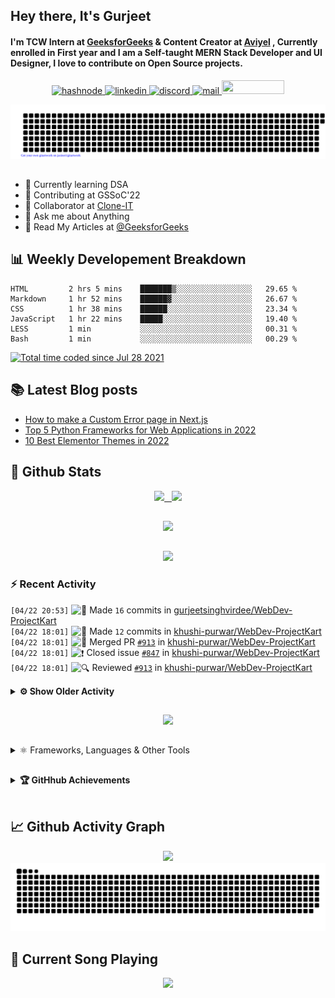 ## Hey there, It's Gurjeet
#### I'm TCW Intern at [GeeksforGeeks](https://www.geeksforgeeks.org/) & Content Creator at [Aviyel](https://aviyel.com/discussions) , Currently enrolled in First year and I am a Self-taught MERN Stack Developer and UI Designer, I love to contribute on Open Source projects. 

<p align="center">
    <a href="https://gurjeet.hashnode.dev/" target="_blank">
    <img src="https://img.shields.io/badge/@gurjeetsingh-5C87FE?style=for-the-badge&logo=hashnode&logoColor=white" width="130" height="22" alt="hashnode">
    <a href="https://www.linkedin.com/in/gurjeet-singh-virdee-25a476199/" target="_blank">
    <img src="https://img.shields.io/badge/Gurjeet%20Singh%20Virdee-1976D2?style=for-the-badge&logo=linkedin&logoColor=white" width="150" height="22" alt="linkedin">
    <a href="https://discordapp.com/users/916597112882495510" target="_blank">
    <img src="https://img.shields.io/badge/@Guri-5865F2?style=for-the-badge&logo=discord&logoColor=white" width="80" height="22" alt="discord">
    <a href="https://leetcode.com/gurjeetsinghvirdee/" target="_blank">
    <img src="https://img.shields.io/badge/@gurjeetsinghvirdee-FFA116?style=for-the-badge&logo=leetcode&logoColor=white" width="150" height="22" alt="mail">
    <a href = "mailto: gurjeetsinghvirdee@gmail.com" target="_blank"><img src="https://img.shields.io/badge/Say, Hello-D74E43?style=for-the-badge&logo=gmail&logoColor=white" width="100" height="22"></a>
 </p>
 
<p align="center">
    <img src="https://github.com/gurjeetsinghvirdee/gurjeetsinghvirdee/blob/main/gitartwork.svg" />
</p>    
   
 
##         
        
<ul align="left">
  <li> 🏫 Currently learning DSA </li>
  <li> 💜 Contributing at GSSoC'22 </li>
  <li> 🤝 Collaborator at <a href="https://github.com/Rayman-Sodhi/Clone-IT"> Clone-IT </a></li>
  <li> 💬 Ask me about Anything </li>
  <li> 📕 Read My Articles at 
   <a href="https://auth.geeksforgeeks.org/user/gurjeetsinghvirdee/articles" target="_blank">@GeeksforGeeks</a>
 </li>
</ul>  
        
##        
  
## 📊 Weekly Developement Breakdown
  
<!--START_SECTION:waka-->

```text
HTML         2 hrs 5 mins    ███████▒░░░░░░░░░░░░░░░░░   29.65 %
Markdown     1 hr 52 mins    ██████▓░░░░░░░░░░░░░░░░░░   26.67 %
CSS          1 hr 38 mins    ██████░░░░░░░░░░░░░░░░░░░   23.34 %
JavaScript   1 hr 22 mins    █████░░░░░░░░░░░░░░░░░░░░   19.40 %
LESS         1 min           ░░░░░░░░░░░░░░░░░░░░░░░░░   00.31 %
Bash         1 min           ░░░░░░░░░░░░░░░░░░░░░░░░░   00.29 %
```

<!--END_SECTION:waka--> 

<a href="https://wakatime.com/@ff7098eb-56b3-4619-bbbb-86aad0fce365"><img src="https://wakatime.com/badge/user/ff7098eb-56b3-4619-bbbb-86aad0fce365.svg?style=for-the-badge" alt="Total time coded since Jul 28 2021" /></a>
  
    
## 📚 Latest Blog posts
<!-- BLOG-POST-LIST:START -->
- [How to make a Custom Error page in Next.js](https://gurjeet.hashnode.dev/how-to-make-a-custom-error-page-in-nextjs)
- [Top 5 Python Frameworks for Web Applications in 2022](https://gurjeet.hashnode.dev/top-5-python-frameworks-for-web-applications-in-2022)
- [10 Best Elementor Themes in 2022](https://gurjeet.hashnode.dev/10-best-elementor-themes-in-2022)
<!-- BLOG-POST-LIST:END -->  
  
##
        
## 💫 Github Stats
        
<div align="center">
 <a href="https://github-readme-streak-stats.herokuapp.com/?user=gurjeetsinghvirdee&theme=synthwave" target="_blank">
   <img width="45%" src="https://github-readme-streak-stats.herokuapp.com/?user=gurjeetsinghvirdee&theme=synthwave" /> &nbsp;
 </a>
    
 <a href="https://github-readme-stats.vercel.app/api?username=gurjeetsinghvirdee&show_icons=true&theme=synthwave&include_all_commits=true" target="_blank">
  <img width="45%" src="https://github-readme-stats.vercel.app/api?username=gurjeetsinghvirdee&show_icons=true&theme=synthwave&include_all_commits=true" />
 </a>
</div>      
  
##
        
<div align="center">
   <a href="https://github-readme-stats.vercel.app/api/top-langs/?username=gurjeetsinghvirdee&layout=compact&hide=html&theme=synthwave" target="_blank">
       <img width="43%" src="https://github-readme-stats.vercel.app/api/top-langs/?username=gurjeetsinghvirdee&layout=compact&&theme=synthwave" />  
   </a> 
</div>   

##        
  
<p align="center">
  <img src="https://github-profile-summary-cards.vercel.app/api/cards/profile-details?username=gurjeetsinghvirdee&theme=dracula&hide_border=true" />
</p>
        
### ⚡ Recent Activity     
        
<!--START_SECTION:activity-->  
`[04/22 20:53]` <img alt="📝" src="https://github.com/cheesits456/github-activity-readme/raw/master/icons/commit.png" align="top" height="18"> Made `16` commits in [gurjeetsinghvirdee/WebDev-ProjectKart](https://github.com/gurjeetsinghvirdee/WebDev-ProjectKart)  
`[04/22 18:01]` <img alt="📝" src="https://github.com/cheesits456/github-activity-readme/raw/master/icons/commit.png" align="top" height="18"> Made `12` commits in [khushi-purwar/WebDev-ProjectKart](https://github.com/khushi-purwar/WebDev-ProjectKart)  
`[04/22 18:01]` <img alt="🎉" src="https://github.com/cheesits456/github-activity-readme/raw/master/icons/merge.png" align="top" height="18"> Merged PR [`#913`](https://github.com//khushi-purwar/WebDev-ProjectKart/pull/913 'Scratch Card Application🧩') in [khushi-purwar/WebDev-ProjectKart](https://github.com/khushi-purwar/WebDev-ProjectKart)  
`[04/22 18:01]` <img alt="❗️" src="https://github.com/cheesits456/github-activity-readme/raw/master/icons/issue.png" align="top" height="18"> Closed issue [`#847`](https://github.com//khushi-purwar/WebDev-ProjectKart/issues/847 'Scratch Card Application🧩') in [khushi-purwar/WebDev-ProjectKart](https://github.com/khushi-purwar/WebDev-ProjectKart)  
`[04/22 18:01]` <img alt="🔍" src="https://github.com/cheesits456/github-activity-readme/raw/master/icons/review.png" align="top" height="18"> Reviewed [`#913`](https://github.com//khushi-purwar/WebDev-ProjectKart/pull/913 'Scratch Card Application🧩') in [khushi-purwar/WebDev-ProjectKart](https://github.com/khushi-purwar/WebDev-ProjectKart)  

<details><summary><b> ⚙️ Show Older Activity</b></summary>

`[04/22 18:00]` <img alt="🗣" src="https://github.com/cheesits456/github-activity-readme/raw/master/icons/comment.png" align="top" height="18"> Commented on [`#905`](https://github.com//khushi-purwar/WebDev-ProjectKart/issues/905 'adding hotel booking app') in [khushi-purwar/WebDev-ProjectKart](https://github.com/khushi-purwar/WebDev-ProjectKart)  
`[04/22 17:20]` <img alt="🗣" src="https://github.com/cheesits456/github-activity-readme/raw/master/icons/comment.png" align="top" height="18"> Commented on [`#913`](https://github.com//khushi-purwar/WebDev-ProjectKart/issues/913 'Scratch Card Application🧩') in [khushi-purwar/WebDev-ProjectKart](https://github.com/khushi-purwar/WebDev-ProjectKart)  
`[04/22 17:19]` <img alt="📝" src="https://github.com/cheesits456/github-activity-readme/raw/master/icons/commit.png" align="top" height="18"> Made `25` commits in [gurjeetsinghvirdee/WebDev-ProjectKart](https://github.com/gurjeetsinghvirdee/WebDev-ProjectKart)  
`[04/22 17:17]` <img alt="📝" src="https://github.com/cheesits456/github-activity-readme/raw/master/icons/commit.png" align="top" height="18"> Made `4` commits in [khushi-purwar/WebDev-ProjectKart](https://github.com/khushi-purwar/WebDev-ProjectKart)  
`[04/22 17:17]` <img alt="❗️" src="https://github.com/cheesits456/github-activity-readme/raw/master/icons/issue.png" align="top" height="18"> Closed issue [`#672`](https://github.com//khushi-purwar/WebDev-ProjectKart/issues/672 'Temperature Converter Website ') in [khushi-purwar/WebDev-ProjectKart](https://github.com/khushi-purwar/WebDev-ProjectKart)  
`[04/22 17:17]` <img alt="🎉" src="https://github.com/cheesits456/github-activity-readme/raw/master/icons/merge.png" align="top" height="18"> Merged PR [`#676`](https://github.com//khushi-purwar/WebDev-ProjectKart/pull/676 'Temperature Convereter Website') in [khushi-purwar/WebDev-ProjectKart](https://github.com/khushi-purwar/WebDev-ProjectKart)  
`[04/22 17:17]` <img alt="🗣" src="https://github.com/cheesits456/github-activity-readme/raw/master/icons/comment.png" align="top" height="18"> Commented on [`#913`](https://github.com//khushi-purwar/WebDev-ProjectKart/issues/913 'Scratch Card Application🧩') in [khushi-purwar/WebDev-ProjectKart](https://github.com/khushi-purwar/WebDev-ProjectKart)  
`[04/22 17:16]` <img alt="🔍" src="https://github.com/cheesits456/github-activity-readme/raw/master/icons/review.png" align="top" height="18"> Reviewed [`#913`](https://github.com//khushi-purwar/WebDev-ProjectKart/pull/913 'Scratch Card Application🧩') in [khushi-purwar/WebDev-ProjectKart](https://github.com/khushi-purwar/WebDev-ProjectKart)  
`[04/22 17:16]` <img alt="🗣" src="https://github.com/cheesits456/github-activity-readme/raw/master/icons/comment.png" align="top" height="18"> Commented on [`#913`](https://github.com//khushi-purwar/WebDev-ProjectKart/issues/913 'Scratch Card Application🧩') in [khushi-purwar/WebDev-ProjectKart](https://github.com/khushi-purwar/WebDev-ProjectKart)  
`[04/22 17:14]` <img alt="❗️" src="https://github.com/cheesits456/github-activity-readme/raw/master/icons/issue.png" align="top" height="18"> Closed issue [`#526`](https://github.com//khushi-purwar/WebDev-ProjectKart/issues/526 'Adding a Tower Stack Game') in [khushi-purwar/WebDev-ProjectKart](https://github.com/khushi-purwar/WebDev-ProjectKart)  
`[04/22 17:14]` <img alt="📝" src="https://github.com/cheesits456/github-activity-readme/raw/master/icons/commit.png" align="top" height="18"> Made `5` commits in [khushi-purwar/WebDev-ProjectKart](https://github.com/khushi-purwar/WebDev-ProjectKart)  
`[04/22 17:14]` <img alt="🎉" src="https://github.com/cheesits456/github-activity-readme/raw/master/icons/merge.png" align="top" height="18"> Merged PR [`#914`](https://github.com//khushi-purwar/WebDev-ProjectKart/pull/914 'Added Tower Stack Game') in [khushi-purwar/WebDev-ProjectKart](https://github.com/khushi-purwar/WebDev-ProjectKart)  
`[04/22 17:14]` <img alt="🔍" src="https://github.com/cheesits456/github-activity-readme/raw/master/icons/review.png" align="top" height="18"> Reviewed [`#914`](https://github.com//khushi-purwar/WebDev-ProjectKart/pull/914 'Added Tower Stack Game') in [khushi-purwar/WebDev-ProjectKart](https://github.com/khushi-purwar/WebDev-ProjectKart)  
`[04/22 17:14]` <img alt="📝" src="https://github.com/cheesits456/github-activity-readme/raw/master/icons/commit.png" align="top" height="18"> Made `2` commits in [khushi-purwar/WebDev-ProjectKart](https://github.com/khushi-purwar/WebDev-ProjectKart)  
`[04/22 17:14]` <img alt="❗️" src="https://github.com/cheesits456/github-activity-readme/raw/master/icons/issue.png" align="top" height="18"> Closed issue [`#695`](https://github.com//khushi-purwar/WebDev-ProjectKart/issues/695 'Adobe Website Clone') in [khushi-purwar/WebDev-ProjectKart](https://github.com/khushi-purwar/WebDev-ProjectKart)  
`[04/22 17:14]` <img alt="🎉" src="https://github.com/cheesits456/github-activity-readme/raw/master/icons/merge.png" align="top" height="18"> Merged PR [`#921`](https://github.com//khushi-purwar/WebDev-ProjectKart/pull/921 'Added Adobe_Website_Clone files') in [khushi-purwar/WebDev-ProjectKart](https://github.com/khushi-purwar/WebDev-ProjectKart)  
`[04/22 17:13]` <img alt="🔍" src="https://github.com/cheesits456/github-activity-readme/raw/master/icons/review.png" align="top" height="18"> Reviewed [`#921`](https://github.com//khushi-purwar/WebDev-ProjectKart/pull/921 'Added Adobe_Website_Clone files') in [khushi-purwar/WebDev-ProjectKart](https://github.com/khushi-purwar/WebDev-ProjectKart)  
`[04/22 17:13]` <img alt="📝" src="https://github.com/cheesits456/github-activity-readme/raw/master/icons/commit.png" align="top" height="18"> Made `2` commits in [khushi-purwar/WebDev-ProjectKart](https://github.com/khushi-purwar/WebDev-ProjectKart)  
`[04/22 17:13]` <img alt="🎉" src="https://github.com/cheesits456/github-activity-readme/raw/master/icons/merge.png" align="top" height="18"> Merged PR [`#920`](https://github.com//khushi-purwar/WebDev-ProjectKart/pull/920 'feat: browser detector added') in [khushi-purwar/WebDev-ProjectKart](https://github.com/khushi-purwar/WebDev-ProjectKart)  
`[04/22 17:13]` <img alt="❗️" src="https://github.com/cheesits456/github-activity-readme/raw/master/icons/issue.png" align="top" height="18"> Closed issue [`#831`](https://github.com//khushi-purwar/WebDev-ProjectKart/issues/831 'Browser Detector') in [khushi-purwar/WebDev-ProjectKart](https://github.com/khushi-purwar/WebDev-ProjectKart)  
`[04/22 17:13]` <img alt="🔍" src="https://github.com/cheesits456/github-activity-readme/raw/master/icons/review.png" align="top" height="18"> Reviewed [`#920`](https://github.com//khushi-purwar/WebDev-ProjectKart/pull/920 'feat: browser detector added') in [khushi-purwar/WebDev-ProjectKart](https://github.com/khushi-purwar/WebDev-ProjectKart)  
`[04/22 17:12]` <img alt="📝" src="https://github.com/cheesits456/github-activity-readme/raw/master/icons/commit.png" align="top" height="18"> Made `4` commits in [khushi-purwar/WebDev-ProjectKart](https://github.com/khushi-purwar/WebDev-ProjectKart)  
`[04/22 17:12]` <img alt="🎉" src="https://github.com/cheesits456/github-activity-readme/raw/master/icons/merge.png" align="top" height="18"> Merged PR [`#911`](https://github.com//khushi-purwar/WebDev-ProjectKart/pull/911 'Long Drive') in [khushi-purwar/WebDev-ProjectKart](https://github.com/khushi-purwar/WebDev-ProjectKart)  
`[04/22 17:12]` <img alt="❗️" src="https://github.com/cheesits456/github-activity-readme/raw/master/icons/issue.png" align="top" height="18"> Closed issue [`#799`](https://github.com//khushi-purwar/WebDev-ProjectKart/issues/799 'Long Drive') in [khushi-purwar/WebDev-ProjectKart](https://github.com/khushi-purwar/WebDev-ProjectKart)  
`[04/22 17:12]` <img alt="🔍" src="https://github.com/cheesits456/github-activity-readme/raw/master/icons/review.png" align="top" height="18"> Reviewed [`#911`](https://github.com//khushi-purwar/WebDev-ProjectKart/pull/911 'Long Drive') in [khushi-purwar/WebDev-ProjectKart](https://github.com/khushi-purwar/WebDev-ProjectKart)  
`[04/22 17:11]` <img alt="📝" src="https://github.com/cheesits456/github-activity-readme/raw/master/icons/commit.png" align="top" height="18"> Made `4` commits in [khushi-purwar/WebDev-ProjectKart](https://github.com/khushi-purwar/WebDev-ProjectKart)  
`[04/22 17:11]` <img alt="🎉" src="https://github.com/cheesits456/github-activity-readme/raw/master/icons/merge.png" align="top" height="18"> Merged PR [`#909`](https://github.com//khushi-purwar/WebDev-ProjectKart/pull/909 'Income Tax Calculator') in [khushi-purwar/WebDev-ProjectKart](https://github.com/khushi-purwar/WebDev-ProjectKart)  
`[04/22 17:11]` <img alt="❗️" src="https://github.com/cheesits456/github-activity-readme/raw/master/icons/issue.png" align="top" height="18"> Closed issue [`#856`](https://github.com//khushi-purwar/WebDev-ProjectKart/issues/856 'Income Tax Calculator') in [khushi-purwar/WebDev-ProjectKart](https://github.com/khushi-purwar/WebDev-ProjectKart)  
`[04/22 17:11]` <img alt="🔍" src="https://github.com/cheesits456/github-activity-readme/raw/master/icons/review.png" align="top" height="18"> Reviewed [`#909`](https://github.com//khushi-purwar/WebDev-ProjectKart/pull/909 'Income Tax Calculator') in [khushi-purwar/WebDev-ProjectKart](https://github.com/khushi-purwar/WebDev-ProjectKart)  
`[04/22 17:11]` <img alt="📝" src="https://github.com/cheesits456/github-activity-readme/raw/master/icons/commit.png" align="top" height="18"> Made `2` commits in [khushi-purwar/WebDev-ProjectKart](https://github.com/khushi-purwar/WebDev-ProjectKart)  
`[04/22 17:11]` <img alt="❗️" src="https://github.com/cheesits456/github-activity-readme/raw/master/icons/issue.png" align="top" height="18"> Closed issue [`#901`](https://github.com//khushi-purwar/WebDev-ProjectKart/issues/901 'Name Plate Generator') in [khushi-purwar/WebDev-ProjectKart](https://github.com/khushi-purwar/WebDev-ProjectKart)  
`[04/22 17:11]` <img alt="🎉" src="https://github.com/cheesits456/github-activity-readme/raw/master/icons/merge.png" align="top" height="18"> Merged PR [`#906`](https://github.com//khushi-purwar/WebDev-ProjectKart/pull/906 'adding name plate generator') in [khushi-purwar/WebDev-ProjectKart](https://github.com/khushi-purwar/WebDev-ProjectKart)  
`[04/22 17:10]` <img alt="🔍" src="https://github.com/cheesits456/github-activity-readme/raw/master/icons/review.png" align="top" height="18"> Reviewed [`#906`](https://github.com//khushi-purwar/WebDev-ProjectKart/pull/906 'adding name plate generator') in [khushi-purwar/WebDev-ProjectKart](https://github.com/khushi-purwar/WebDev-ProjectKart)  
`[04/22 17:10]` <img alt="📝" src="https://github.com/cheesits456/github-activity-readme/raw/master/icons/commit.png" align="top" height="18"> Made `2` commits in [khushi-purwar/WebDev-ProjectKart](https://github.com/khushi-purwar/WebDev-ProjectKart)  
`[04/22 17:10]` <img alt="🎉" src="https://github.com/cheesits456/github-activity-readme/raw/master/icons/merge.png" align="top" height="18"> Merged PR [`#905`](https://github.com//khushi-purwar/WebDev-ProjectKart/pull/905 'adding hotel booking app') in [khushi-purwar/WebDev-ProjectKart](https://github.com/khushi-purwar/WebDev-ProjectKart)  
`[04/22 17:10]` <img alt="❗️" src="https://github.com/cheesits456/github-activity-readme/raw/master/icons/issue.png" align="top" height="18"> Closed issue [`#898`](https://github.com//khushi-purwar/WebDev-ProjectKart/issues/898 'Hotel Booking App') in [khushi-purwar/WebDev-ProjectKart](https://github.com/khushi-purwar/WebDev-ProjectKart)  
`[04/22 17:10]` <img alt="🔍" src="https://github.com/cheesits456/github-activity-readme/raw/master/icons/review.png" align="top" height="18"> Reviewed [`#905`](https://github.com//khushi-purwar/WebDev-ProjectKart/pull/905 'adding hotel booking app') in [khushi-purwar/WebDev-ProjectKart](https://github.com/khushi-purwar/WebDev-ProjectKart)  
`[04/22 15:41]` <img alt="📝" src="https://github.com/cheesits456/github-activity-readme/raw/master/icons/commit.png" align="top" height="18"> Made `3` commits in [Rayman-Sodhi/Clone-IT](https://github.com/Rayman-Sodhi/Clone-IT)  
`[04/22 15:41]` <img alt="🎉" src="https://github.com/cheesits456/github-activity-readme/raw/master/icons/merge.png" align="top" height="18"> Merged PR [`#389`](https://github.com//Rayman-Sodhi/Clone-IT/pull/389 'HP CLONE') in [Rayman-Sodhi/Clone-IT](https://github.com/Rayman-Sodhi/Clone-IT)  
`[04/22 15:40]` <img alt="🔍" src="https://github.com/cheesits456/github-activity-readme/raw/master/icons/review.png" align="top" height="18"> Reviewed [`#389`](https://github.com//Rayman-Sodhi/Clone-IT/pull/389 'HP CLONE') in [Rayman-Sodhi/Clone-IT](https://github.com/Rayman-Sodhi/Clone-IT)  
`[04/22 08:55]` <img alt="📝" src="https://github.com/cheesits456/github-activity-readme/raw/master/icons/commit.png" align="top" height="18"> Made `3` commits in [gurjeetsinghvirdee/gurjeetsinghvirdee](https://github.com/gurjeetsinghvirdee/gurjeetsinghvirdee)  
`[04/22 08:43]` <img alt="🗣" src="https://github.com/cheesits456/github-activity-readme/raw/master/icons/comment.png" align="top" height="18"> Commented on [`#922`](https://github.com//khushi-purwar/WebDev-ProjectKart/issues/922 'Whatsapp Clone Added') in [khushi-purwar/WebDev-ProjectKart](https://github.com/khushi-purwar/WebDev-ProjectKart)  
`[04/22 08:42]` <img alt="📝" src="https://github.com/cheesits456/github-activity-readme/raw/master/icons/commit.png" align="top" height="18"> Made `2` commits in [gurjeetsinghvirdee/WebDev-ProjectKart](https://github.com/gurjeetsinghvirdee/WebDev-ProjectKart)  
`[04/22 08:34]` <img alt="✅" src="https://github.com/cheesits456/github-activity-readme/raw/master/icons/pr-open.png" align="top" height="18"> Opened PR [`#922`](https://github.com//khushi-purwar/WebDev-ProjectKart/pull/922 'Whatsapp Clone Added') in [khushi-purwar/WebDev-ProjectKart](https://github.com/khushi-purwar/WebDev-ProjectKart)  
`[04/22 08:24]` <img alt="📂" src="https://github.com/cheesits456/github-activity-readme/raw/master/icons/create-branch.png" align="top" height="18"> Created branch [`whatsapp`](https://github.com/gurjeetsinghvirdee/WebDev-ProjectKart/tree/whatsapp) in [gurjeetsinghvirdee/WebDev-ProjectKart](https://github.com/gurjeetsinghvirdee/WebDev-ProjectKart)  
`[04/22 08:08]` <img alt="📝" src="https://github.com/cheesits456/github-activity-readme/raw/master/icons/commit.png" align="top" height="18"> Made `4` commits in [gurjeetsinghvirdee/WebDev-ProjectKart](https://github.com/gurjeetsinghvirdee/WebDev-ProjectKart)  
`[04/22 08:04]` <img alt="🗣" src="https://github.com/cheesits456/github-activity-readme/raw/master/icons/comment.png" align="top" height="18"> Commented on [`#388`](https://github.com//Rayman-Sodhi/Clone-IT/issues/388 'Linked Clones') in [Rayman-Sodhi/Clone-IT](https://github.com/Rayman-Sodhi/Clone-IT)  
`[04/22 08:01]` <img alt="📝" src="https://github.com/cheesits456/github-activity-readme/raw/master/icons/commit.png" align="top" height="18"> Made `6` commits in [gurjeetsinghvirdee/Clone-IT](https://github.com/gurjeetsinghvirdee/Clone-IT)  
`[04/22 07:58]` <img alt="📝" src="https://github.com/cheesits456/github-activity-readme/raw/master/icons/commit.png" align="top" height="18"> Made `2` commits in [Rayman-Sodhi/Clone-IT](https://github.com/Rayman-Sodhi/Clone-IT)  
`[04/22 07:58]` <img alt="🎉" src="https://github.com/cheesits456/github-activity-readme/raw/master/icons/merge.png" align="top" height="18"> Merged PR [`#396`](https://github.com//Rayman-Sodhi/Clone-IT/pull/396 'Revert "Added Food Panda Cloned Website"') in [Rayman-Sodhi/Clone-IT](https://github.com/Rayman-Sodhi/Clone-IT)  
`[04/22 07:58]` <img alt="✅" src="https://github.com/cheesits456/github-activity-readme/raw/master/icons/pr-open.png" align="top" height="18"> Opened PR [`#396`](https://github.com//Rayman-Sodhi/Clone-IT/pull/396 'Revert "Added Food Panda Cloned Website"') in [Rayman-Sodhi/Clone-IT](https://github.com/Rayman-Sodhi/Clone-IT)  
`[04/22 07:58]` <img alt="📂" src="https://github.com/cheesits456/github-activity-readme/raw/master/icons/create-branch.png" align="top" height="18"> Created branch [`revert-390-main`](https://github.com/Rayman-Sodhi/Clone-IT/tree/revert-390-main) in [Rayman-Sodhi/Clone-IT](https://github.com/Rayman-Sodhi/Clone-IT)  
`[04/22 07:55]` <img alt="📝" src="https://github.com/cheesits456/github-activity-readme/raw/master/icons/commit.png" align="top" height="18"> Made `3` commits in [gurjeetsinghvirdee/Clone-IT](https://github.com/gurjeetsinghvirdee/Clone-IT)  
`[04/22 07:55]` <img alt="📝" src="https://github.com/cheesits456/github-activity-readme/raw/master/icons/commit.png" align="top" height="18"> Made `2` commits in [Rayman-Sodhi/Clone-IT](https://github.com/Rayman-Sodhi/Clone-IT)  
`[04/22 07:55]` <img alt="🎉" src="https://github.com/cheesits456/github-activity-readme/raw/master/icons/merge.png" align="top" height="18"> Merged PR [`#395`](https://github.com//Rayman-Sodhi/Clone-IT/pull/395 'Revert "Added Amazon Prime Home Page Clone"') in [Rayman-Sodhi/Clone-IT](https://github.com/Rayman-Sodhi/Clone-IT)  
`[04/22 07:54]` <img alt="✅" src="https://github.com/cheesits456/github-activity-readme/raw/master/icons/pr-open.png" align="top" height="18"> Opened PR [`#395`](https://github.com//Rayman-Sodhi/Clone-IT/pull/395 'Revert "Added Amazon Prime Home Page Clone"') in [Rayman-Sodhi/Clone-IT](https://github.com/Rayman-Sodhi/Clone-IT)  
`[04/22 07:54]` <img alt="📂" src="https://github.com/cheesits456/github-activity-readme/raw/master/icons/create-branch.png" align="top" height="18"> Created branch [`revert-383-main`](https://github.com/Rayman-Sodhi/Clone-IT/tree/revert-383-main) in [Rayman-Sodhi/Clone-IT](https://github.com/Rayman-Sodhi/Clone-IT)  
`[04/22 07:41]` <img alt="📝" src="https://github.com/cheesits456/github-activity-readme/raw/master/icons/commit.png" align="top" height="18"> Made `14` commits in [gurjeetsinghvirdee/Clone-IT](https://github.com/gurjeetsinghvirdee/Clone-IT)  
`[04/22 07:25]` <img alt="🗣" src="https://github.com/cheesits456/github-activity-readme/raw/master/icons/comment.png" align="top" height="18"> Commented on [`#388`](https://github.com//Rayman-Sodhi/Clone-IT/issues/388 'Linked Clones') in [Rayman-Sodhi/Clone-IT](https://github.com/Rayman-Sodhi/Clone-IT)  
`[04/21 18:33]` <img alt="📝" src="https://github.com/cheesits456/github-activity-readme/raw/master/icons/commit.png" align="top" height="18"> Made `4` commits in [khushi-purwar/WebDev-ProjectKart](https://github.com/khushi-purwar/WebDev-ProjectKart)  
`[04/21 18:33]` <img alt="🎉" src="https://github.com/cheesits456/github-activity-readme/raw/master/icons/merge.png" align="top" height="18"> Merged PR [`#903`](https://github.com//khushi-purwar/WebDev-ProjectKart/pull/903 'Added Factorial Of Numbers') in [khushi-purwar/WebDev-ProjectKart](https://github.com/khushi-purwar/WebDev-ProjectKart)  
`[04/21 18:33]` <img alt="🔍" src="https://github.com/cheesits456/github-activity-readme/raw/master/icons/review.png" align="top" height="18"> Reviewed [`#903`](https://github.com//khushi-purwar/WebDev-ProjectKart/pull/903 'Added Factorial Of Numbers') in [khushi-purwar/WebDev-ProjectKart](https://github.com/khushi-purwar/WebDev-ProjectKart)  
`[04/21 18:32]` <img alt="🗣" src="https://github.com/cheesits456/github-activity-readme/raw/master/icons/comment.png" align="top" height="18"> Commented on [`#918`](https://github.com//khushi-purwar/WebDev-ProjectKart/issues/918 'Add Zoom Clone') in [khushi-purwar/WebDev-ProjectKart](https://github.com/khushi-purwar/WebDev-ProjectKart)  
`[04/21 18:32]` <img alt="❗️" src="https://github.com/cheesits456/github-activity-readme/raw/master/icons/issue.png" align="top" height="18"> Opened issue [`#918`](https://github.com//khushi-purwar/WebDev-ProjectKart/issues/918 'Add Zoom Clone') in [khushi-purwar/WebDev-ProjectKart](https://github.com/khushi-purwar/WebDev-ProjectKart)  
`[04/21 18:31]` <img alt="🗣" src="https://github.com/cheesits456/github-activity-readme/raw/master/icons/comment.png" align="top" height="18"> Commented on [`#917`](https://github.com//khushi-purwar/WebDev-ProjectKart/issues/917 'Add Whatsapp Clone') in [khushi-purwar/WebDev-ProjectKart](https://github.com/khushi-purwar/WebDev-ProjectKart)  
`[04/21 18:31]` <img alt="❗️" src="https://github.com/cheesits456/github-activity-readme/raw/master/icons/issue.png" align="top" height="18"> Opened issue [`#917`](https://github.com//khushi-purwar/WebDev-ProjectKart/issues/917 'Add Whatsapp Clone') in [khushi-purwar/WebDev-ProjectKart](https://github.com/khushi-purwar/WebDev-ProjectKart)  
`[04/21 18:29]` <img alt="📝" src="https://github.com/cheesits456/github-activity-readme/raw/master/icons/commit.png" align="top" height="18"> Made `16` commits in [gurjeetsinghvirdee/WebDev-ProjectKart](https://github.com/gurjeetsinghvirdee/WebDev-ProjectKart)  
`[04/21 18:27]` <img alt="🗣" src="https://github.com/cheesits456/github-activity-readme/raw/master/icons/comment.png" align="top" height="18"> Commented on [`#387`](https://github.com//Rayman-Sodhi/Clone-IT/issues/387 'Added new images for modals') in [Rayman-Sodhi/Clone-IT](https://github.com/Rayman-Sodhi/Clone-IT)  
`[04/21 18:13]` <img alt="🔍" src="https://github.com/cheesits456/github-activity-readme/raw/master/icons/review.png" align="top" height="18"> Reviewed [`#903`](https://github.com//khushi-purwar/WebDev-ProjectKart/pull/903 'Added Factorial Of Numbers') in [khushi-purwar/WebDev-ProjectKart](https://github.com/khushi-purwar/WebDev-ProjectKart)  
`[04/21 18:12]` <img alt="📝" src="https://github.com/cheesits456/github-activity-readme/raw/master/icons/commit.png" align="top" height="18"> Made `3` commits in [khushi-purwar/WebDev-ProjectKart](https://github.com/khushi-purwar/WebDev-ProjectKart)  
`[04/21 18:12]` <img alt="🎉" src="https://github.com/cheesits456/github-activity-readme/raw/master/icons/merge.png" align="top" height="18"> Merged PR [`#904`](https://github.com//khushi-purwar/WebDev-ProjectKart/pull/904 'Transparent Login page') in [khushi-purwar/WebDev-ProjectKart](https://github.com/khushi-purwar/WebDev-ProjectKart)  
`[04/21 18:12]` <img alt="❗️" src="https://github.com/cheesits456/github-activity-readme/raw/master/icons/issue.png" align="top" height="18"> Closed issue [`#889`](https://github.com//khushi-purwar/WebDev-ProjectKart/issues/889 'Transparent Login page') in [khushi-purwar/WebDev-ProjectKart](https://github.com/khushi-purwar/WebDev-ProjectKart)  
`[04/21 18:12]` <img alt="🔍" src="https://github.com/cheesits456/github-activity-readme/raw/master/icons/review.png" align="top" height="18"> Reviewed [`#904`](https://github.com//khushi-purwar/WebDev-ProjectKart/pull/904 'Transparent Login page') in [khushi-purwar/WebDev-ProjectKart](https://github.com/khushi-purwar/WebDev-ProjectKart)  
`[04/21 18:11]` <img alt="📝" src="https://github.com/cheesits456/github-activity-readme/raw/master/icons/commit.png" align="top" height="18"> Made `2` commits in [khushi-purwar/WebDev-ProjectKart](https://github.com/khushi-purwar/WebDev-ProjectKart)  
`[04/21 18:11]` <img alt="🎉" src="https://github.com/cheesits456/github-activity-readme/raw/master/icons/merge.png" align="top" height="18"> Merged PR [`#899`](https://github.com//khushi-purwar/WebDev-ProjectKart/pull/899 'Added porfolio') in [khushi-purwar/WebDev-ProjectKart](https://github.com/khushi-purwar/WebDev-ProjectKart)  
`[04/21 18:11]` <img alt="❗️" src="https://github.com/cheesits456/github-activity-readme/raw/master/icons/issue.png" align="top" height="18"> Closed issue [`#660`](https://github.com//khushi-purwar/WebDev-ProjectKart/issues/660 'Animation at its best') in [khushi-purwar/WebDev-ProjectKart](https://github.com/khushi-purwar/WebDev-ProjectKart)  
`[04/21 18:11]` <img alt="🔍" src="https://github.com/cheesits456/github-activity-readme/raw/master/icons/review.png" align="top" height="18"> Reviewed [`#899`](https://github.com//khushi-purwar/WebDev-ProjectKart/pull/899 'Added porfolio') in [khushi-purwar/WebDev-ProjectKart](https://github.com/khushi-purwar/WebDev-ProjectKart)  
`[04/21 18:10]` <img alt="📝" src="https://github.com/cheesits456/github-activity-readme/raw/master/icons/commit.png" align="top" height="18"> Made `6` commits in [khushi-purwar/WebDev-ProjectKart](https://github.com/khushi-purwar/WebDev-ProjectKart)  
`[04/21 18:10]` <img alt="🎉" src="https://github.com/cheesits456/github-activity-readme/raw/master/icons/merge.png" align="top" height="18"> Merged PR [`#869`](https://github.com//khushi-purwar/WebDev-ProjectKart/pull/869 'Added GCD Calculator') in [khushi-purwar/WebDev-ProjectKart](https://github.com/khushi-purwar/WebDev-ProjectKart)  
`[04/21 18:10]` <img alt="❗️" src="https://github.com/cheesits456/github-activity-readme/raw/master/icons/issue.png" align="top" height="18"> Closed issue [`#776`](https://github.com//khushi-purwar/WebDev-ProjectKart/issues/776 'Adding a GCD Calculator') in [khushi-purwar/WebDev-ProjectKart](https://github.com/khushi-purwar/WebDev-ProjectKart)  
`[04/21 18:10]` <img alt="📝" src="https://github.com/cheesits456/github-activity-readme/raw/master/icons/commit.png" align="top" height="18"> Made `2` commits in [khushi-purwar/WebDev-ProjectKart](https://github.com/khushi-purwar/WebDev-ProjectKart)  
`[04/21 18:10]` <img alt="🎉" src="https://github.com/cheesits456/github-activity-readme/raw/master/icons/merge.png" align="top" height="18"> Merged PR [`#878`](https://github.com//khushi-purwar/WebDev-ProjectKart/pull/878 'Added ZORO.to Clone files') in [khushi-purwar/WebDev-ProjectKart](https://github.com/khushi-purwar/WebDev-ProjectKart)  
`[04/21 18:10]` <img alt="❗️" src="https://github.com/cheesits456/github-activity-readme/raw/master/icons/issue.png" align="top" height="18"> Closed issue [`#870`](https://github.com//khushi-purwar/WebDev-ProjectKart/issues/870 'ZORO.to clone') in [khushi-purwar/WebDev-ProjectKart](https://github.com/khushi-purwar/WebDev-ProjectKart)  
`[04/21 18:09]` <img alt="📝" src="https://github.com/cheesits456/github-activity-readme/raw/master/icons/commit.png" align="top" height="18"> Made `3` commits in [khushi-purwar/WebDev-ProjectKart](https://github.com/khushi-purwar/WebDev-ProjectKart)  
`[04/21 18:09]` <img alt="🎉" src="https://github.com/cheesits456/github-activity-readme/raw/master/icons/merge.png" align="top" height="18"> Merged PR [`#682`](https://github.com//khushi-purwar/WebDev-ProjectKart/pull/682 'Added Online Education Platform') in [khushi-purwar/WebDev-ProjectKart](https://github.com/khushi-purwar/WebDev-ProjectKart)  
`[04/21 18:09]` <img alt="❗️" src="https://github.com/cheesits456/github-activity-readme/raw/master/icons/issue.png" align="top" height="18"> Closed issue [`#363`](https://github.com//khushi-purwar/WebDev-ProjectKart/issues/363 'Add Online Education Platform') in [khushi-purwar/WebDev-ProjectKart](https://github.com/khushi-purwar/WebDev-ProjectKart)  
`[04/21 18:08]` <img alt="🔍" src="https://github.com/cheesits456/github-activity-readme/raw/master/icons/review.png" align="top" height="18"> Reviewed [`#878`](https://github.com//khushi-purwar/WebDev-ProjectKart/pull/878 'Added ZORO.to Clone files') in [khushi-purwar/WebDev-ProjectKart](https://github.com/khushi-purwar/WebDev-ProjectKart)  
`[04/21 18:07]` <img alt="🔍" src="https://github.com/cheesits456/github-activity-readme/raw/master/icons/review.png" align="top" height="18"> Reviewed [`#387`](https://github.com//Rayman-Sodhi/Clone-IT/pull/387 'Added new images for modals') in [Rayman-Sodhi/Clone-IT](https://github.com/Rayman-Sodhi/Clone-IT)  
`[04/21 18:07]` <img alt="🗣" src="https://github.com/cheesits456/github-activity-readme/raw/master/icons/comment.png" align="top" height="18"> Commented on [`#387`](https://github.com//Rayman-Sodhi/Clone-IT/issues/387 'Added new images for modals') in [Rayman-Sodhi/Clone-IT](https://github.com/Rayman-Sodhi/Clone-IT)  
`[04/21 18:06]` <img alt="📝" src="https://github.com/cheesits456/github-activity-readme/raw/master/icons/commit.png" align="top" height="18"> Made `2` commits in [Rayman-Sodhi/Clone-IT](https://github.com/Rayman-Sodhi/Clone-IT)  
`[04/21 18:06]` <img alt="🎉" src="https://github.com/cheesits456/github-activity-readme/raw/master/icons/merge.png" align="top" height="18"> Merged PR [`#369`](https://github.com//Rayman-Sodhi/Clone-IT/pull/369 'Changes in flipkart clone') in [Rayman-Sodhi/Clone-IT](https://github.com/Rayman-Sodhi/Clone-IT)  
`[04/21 18:06]` <img alt="📝" src="https://github.com/cheesits456/github-activity-readme/raw/master/icons/commit.png" align="top" height="18"> Made `2` commits in [Rayman-Sodhi/Clone-IT](https://github.com/Rayman-Sodhi/Clone-IT)  
`[04/21 18:06]` <img alt="🎉" src="https://github.com/cheesits456/github-activity-readme/raw/master/icons/merge.png" align="top" height="18"> Merged PR [`#354`](https://github.com//Rayman-Sodhi/Clone-IT/pull/354 'Adding swiggy clone') in [Rayman-Sodhi/Clone-IT](https://github.com/Rayman-Sodhi/Clone-IT)  
`[04/21 18:05]` <img alt="🗣" src="https://github.com/cheesits456/github-activity-readme/raw/master/icons/comment.png" align="top" height="18"> Commented on [`#354`](https://github.com//Rayman-Sodhi/Clone-IT/issues/354 'Adding swiggy clone') in [Rayman-Sodhi/Clone-IT](https://github.com/Rayman-Sodhi/Clone-IT)  
`[04/21 18:04]` <img alt="🔍" src="https://github.com/cheesits456/github-activity-readme/raw/master/icons/review.png" align="top" height="18"> Reviewed [`#389`](https://github.com//Rayman-Sodhi/Clone-IT/pull/389 'HP CLONE') in [Rayman-Sodhi/Clone-IT](https://github.com/Rayman-Sodhi/Clone-IT)  
`[04/21 18:03]` <img alt="📝" src="https://github.com/cheesits456/github-activity-readme/raw/master/icons/commit.png" align="top" height="18"> Made `4` commits in [Rayman-Sodhi/Clone-IT](https://github.com/Rayman-Sodhi/Clone-IT)  
`[04/21 18:03]` <img alt="🎉" src="https://github.com/cheesits456/github-activity-readme/raw/master/icons/merge.png" align="top" height="18"> Merged PR [`#390`](https://github.com//Rayman-Sodhi/Clone-IT/pull/390 'Added Food Panda Cloned Website') in [Rayman-Sodhi/Clone-IT](https://github.com/Rayman-Sodhi/Clone-IT)  
`[04/21 18:03]` <img alt="🔍" src="https://github.com/cheesits456/github-activity-readme/raw/master/icons/review.png" align="top" height="18"> Reviewed [`#390`](https://github.com//Rayman-Sodhi/Clone-IT/pull/390 'Added Food Panda Cloned Website') in [Rayman-Sodhi/Clone-IT](https://github.com/Rayman-Sodhi/Clone-IT)  
`[04/21 18:01]` <img alt="🗣" src="https://github.com/cheesits456/github-activity-readme/raw/master/icons/comment.png" align="top" height="18"> Commented on [`#388`](https://github.com//Rayman-Sodhi/Clone-IT/issues/388 'Linked Clones') in [Rayman-Sodhi/Clone-IT](https://github.com/Rayman-Sodhi/Clone-IT)  
`[04/21 17:59]` <img alt="📝" src="https://github.com/cheesits456/github-activity-readme/raw/master/icons/commit.png" align="top" height="18"> Made `1` commit in [gurjeetsinghvirdee/Clone-IT](https://github.com/gurjeetsinghvirdee/Clone-IT)  
`[04/21 14:16]` <img alt="❗️" src="https://github.com/cheesits456/github-activity-readme/raw/master/icons/issue.png" align="top" height="18"> Closed issue [`#382`](https://github.com//Rayman-Sodhi/Clone-IT/issues/382 'Amazon Prime Home Page Clone') in [Rayman-Sodhi/Clone-IT](https://github.com/Rayman-Sodhi/Clone-IT)  
`[04/21 14:16]` <img alt="🎉" src="https://github.com/cheesits456/github-activity-readme/raw/master/icons/merge.png" align="top" height="18"> Merged PR [`#383`](https://github.com//Rayman-Sodhi/Clone-IT/pull/383 'Added Amazon Prime Home Page Clone') in [Rayman-Sodhi/Clone-IT](https://github.com/Rayman-Sodhi/Clone-IT)  
`[04/21 14:16]` <img alt="📝" src="https://github.com/cheesits456/github-activity-readme/raw/master/icons/commit.png" align="top" height="18"> Made `5` commits in [Rayman-Sodhi/Clone-IT](https://github.com/Rayman-Sodhi/Clone-IT)  
`[04/21 14:16]` <img alt="🔍" src="https://github.com/cheesits456/github-activity-readme/raw/master/icons/review.png" align="top" height="18"> Reviewed [`#383`](https://github.com//Rayman-Sodhi/Clone-IT/pull/383 'Added Amazon Prime Home Page Clone') in [Rayman-Sodhi/Clone-IT](https://github.com/Rayman-Sodhi/Clone-IT)  
`[04/21 09:53]` <img alt="🗣" src="https://github.com/cheesits456/github-activity-readme/raw/master/icons/comment.png" align="top" height="18"> Commented on [`#656`](https://github.com//Ayush7614/Bundli-Frontend/issues/656 'Add a Chrome Extension Downloading website') in [Ayush7614/Bundli-Frontend](https://github.com/Ayush7614/Bundli-Frontend)  
`[04/21 09:38]` <img alt="🗣" src="https://github.com/cheesits456/github-activity-readme/raw/master/icons/comment.png" align="top" height="18"> Commented on [`#879`](https://github.com//khushi-purwar/WebDev-ProjectKart/issues/879 'Added TicTacToe') in [khushi-purwar/WebDev-ProjectKart](https://github.com/khushi-purwar/WebDev-ProjectKart)  
`[04/21 06:06]` <img alt="✅" src="https://github.com/cheesits456/github-activity-readme/raw/master/icons/pr-open.png" align="top" height="18"> Opened PR [`#388`](https://github.com//Rayman-Sodhi/Clone-IT/pull/388 'Linked Clones') in [Rayman-Sodhi/Clone-IT](https://github.com/Rayman-Sodhi/Clone-IT)  
`[04/21 06:04]` <img alt="📝" src="https://github.com/cheesits456/github-activity-readme/raw/master/icons/commit.png" align="top" height="18"> Made `1` commit in [gurjeetsinghvirdee/Clone-IT](https://github.com/gurjeetsinghvirdee/Clone-IT)  
`[04/21 04:28]` <img alt="⭐" src="https://github.com/cheesits456/github-activity-readme/raw/master/icons/star.png" align="top" height="18"> Starred [KaizenGirl1111/GSGrihSangini](https://github.com/KaizenGirl1111/GSGrihSangini)  
`[04/21 02:55]` <img alt="📝" src="https://github.com/cheesits456/github-activity-readme/raw/master/icons/commit.png" align="top" height="18"> Made `2` commits in [gurjeetsinghvirdee/Clone-IT](https://github.com/gurjeetsinghvirdee/Clone-IT)  
`[04/21 01:47]` <img alt="🗣" src="https://github.com/cheesits456/github-activity-readme/raw/master/icons/comment.png" align="top" height="18"> Commented on [`#378`](https://github.com//Rayman-Sodhi/Clone-IT/issues/378 'Add all clones alphabetically in readme') in [Rayman-Sodhi/Clone-IT](https://github.com/Rayman-Sodhi/Clone-IT)  
`[04/21 00:40]` <img alt="📝" src="https://github.com/cheesits456/github-activity-readme/raw/master/icons/commit.png" align="top" height="18"> Made `38` commits in [gurjeetsinghvirdee/Clone-IT](https://github.com/gurjeetsinghvirdee/Clone-IT)  
`[04/21 00:35]` <img alt="🔍" src="https://github.com/cheesits456/github-activity-readme/raw/master/icons/review.png" align="top" height="18"> Reviewed [`#383`](https://github.com//Rayman-Sodhi/Clone-IT/pull/383 'Added Amazon Prime Home Page Clone') in [Rayman-Sodhi/Clone-IT](https://github.com/Rayman-Sodhi/Clone-IT)  
`[04/21 00:33]` <img alt="📝" src="https://github.com/cheesits456/github-activity-readme/raw/master/icons/commit.png" align="top" height="18"> Made `2` commits in [Rayman-Sodhi/Clone-IT](https://github.com/Rayman-Sodhi/Clone-IT)  
`[04/21 00:33]` <img alt="🎉" src="https://github.com/cheesits456/github-activity-readme/raw/master/icons/merge.png" align="top" height="18"> Merged PR [`#385`](https://github.com//Rayman-Sodhi/Clone-IT/pull/385 'Improved about us section') in [Rayman-Sodhi/Clone-IT](https://github.com/Rayman-Sodhi/Clone-IT)  
`[04/21 00:33]` <img alt="❗️" src="https://github.com/cheesits456/github-activity-readme/raw/master/icons/issue.png" align="top" height="18"> Closed issue [`#189`](https://github.com//Rayman-Sodhi/Clone-IT/issues/189 'UI of About Us section can be improved') in [Rayman-Sodhi/Clone-IT](https://github.com/Rayman-Sodhi/Clone-IT)  
`[04/21 00:33]` <img alt="🔍" src="https://github.com/cheesits456/github-activity-readme/raw/master/icons/review.png" align="top" height="18"> Reviewed [`#385`](https://github.com//Rayman-Sodhi/Clone-IT/pull/385 'Improved about us section') in [Rayman-Sodhi/Clone-IT](https://github.com/Rayman-Sodhi/Clone-IT)  
`[04/21 00:32]` <img alt="📝" src="https://github.com/cheesits456/github-activity-readme/raw/master/icons/commit.png" align="top" height="18"> Made `7` commits in [Rayman-Sodhi/Clone-IT](https://github.com/Rayman-Sodhi/Clone-IT)  
`[04/21 00:32]` <img alt="🎉" src="https://github.com/cheesits456/github-activity-readme/raw/master/icons/merge.png" align="top" height="18"> Merged PR [`#386`](https://github.com//Rayman-Sodhi/Clone-IT/pull/386 'Added hackerRank clone') in [Rayman-Sodhi/Clone-IT](https://github.com/Rayman-Sodhi/Clone-IT)  
`[04/21 00:32]` <img alt="❗️" src="https://github.com/cheesits456/github-activity-readme/raw/master/icons/issue.png" align="top" height="18"> Closed issue [`#377`](https://github.com//Rayman-Sodhi/Clone-IT/issues/377 'HackerRank Clone') in [Rayman-Sodhi/Clone-IT](https://github.com/Rayman-Sodhi/Clone-IT)  
`[04/21 00:32]` <img alt="🔍" src="https://github.com/cheesits456/github-activity-readme/raw/master/icons/review.png" align="top" height="18"> Reviewed [`#386`](https://github.com//Rayman-Sodhi/Clone-IT/pull/386 'Added hackerRank clone') in [Rayman-Sodhi/Clone-IT](https://github.com/Rayman-Sodhi/Clone-IT)  
`[04/21 00:30]` <img alt="📝" src="https://github.com/cheesits456/github-activity-readme/raw/master/icons/commit.png" align="top" height="18"> Made `114` commits in [gurjeetsinghvirdee/WebDev-ProjectKart](https://github.com/gurjeetsinghvirdee/WebDev-ProjectKart)  
`[04/20 17:08]` <img alt="🗣" src="https://github.com/cheesits456/github-activity-readme/raw/master/icons/comment.png" align="top" height="18"> Commented on [`#382`](https://github.com//Rayman-Sodhi/Clone-IT/issues/382 'Amazon Prime Home Page Clone') in [Rayman-Sodhi/Clone-IT](https://github.com/Rayman-Sodhi/Clone-IT)  
`[04/20 16:35]` <img alt="❗️" src="https://github.com/cheesits456/github-activity-readme/raw/master/icons/issue.png" align="top" height="18"> Closed issue [`#283`](https://github.com//Rayman-Sodhi/Clone-IT/issues/283 'Uber UI Clone ') in [Rayman-Sodhi/Clone-IT](https://github.com/Rayman-Sodhi/Clone-IT)  
`[04/20 16:35]` <img alt="❗️" src="https://github.com/cheesits456/github-activity-readme/raw/master/icons/issue.png" align="top" height="18"> Closed issue [`#247`](https://github.com//Rayman-Sodhi/Clone-IT/issues/247 'Dino Game Clone') in [Rayman-Sodhi/Clone-IT](https://github.com/Rayman-Sodhi/Clone-IT)  
`[04/20 16:29]` <img alt="🗣" src="https://github.com/cheesits456/github-activity-readme/raw/master/icons/comment.png" align="top" height="18"> Commented on [`#379`](https://github.com//Rayman-Sodhi/Clone-IT/issues/379 'Hindustan Petroleum Clone') in [Rayman-Sodhi/Clone-IT](https://github.com/Rayman-Sodhi/Clone-IT)  
`[04/20 16:28]` <img alt="🗣" src="https://github.com/cheesits456/github-activity-readme/raw/master/icons/comment.png" align="top" height="18"> Commented on [`#382`](https://github.com//Rayman-Sodhi/Clone-IT/issues/382 'Amazon Prime Home Page Clone') in [Rayman-Sodhi/Clone-IT](https://github.com/Rayman-Sodhi/Clone-IT)  
`[04/20 16:27]` <img alt="🗣" src="https://github.com/cheesits456/github-activity-readme/raw/master/icons/comment.png" align="top" height="18"> Commented on [`#384`](https://github.com//Rayman-Sodhi/Clone-IT/issues/384 'Food Panda Website Clone') in [Rayman-Sodhi/Clone-IT](https://github.com/Rayman-Sodhi/Clone-IT)  
`[04/20 16:26]` <img alt="❗️" src="https://github.com/cheesits456/github-activity-readme/raw/master/icons/issue.png" align="top" height="18"> Closed issue [`#375`](https://github.com//Rayman-Sodhi/Clone-IT/issues/375 'Ola Website Clone') in [Rayman-Sodhi/Clone-IT](https://github.com/Rayman-Sodhi/Clone-IT)  
`[04/20 16:26]` <img alt="🗣" src="https://github.com/cheesits456/github-activity-readme/raw/master/icons/comment.png" align="top" height="18"> Commented on [`#375`](https://github.com//Rayman-Sodhi/Clone-IT/issues/375 'Ola Website Clone') in [Rayman-Sodhi/Clone-IT](https://github.com/Rayman-Sodhi/Clone-IT)  
`[04/20 16:25]` <img alt="🗣" src="https://github.com/cheesits456/github-activity-readme/raw/master/icons/comment.png" align="top" height="18"> Commented on [`#378`](https://github.com//Rayman-Sodhi/Clone-IT/issues/378 'Add all clones alphabetically in readme') in [Rayman-Sodhi/Clone-IT](https://github.com/Rayman-Sodhi/Clone-IT)  
`[04/20 15:18]` <img alt="❗️" src="https://github.com/cheesits456/github-activity-readme/raw/master/icons/issue.png" align="top" height="18"> Closed issue [`#319`](https://github.com//Rayman-Sodhi/Clone-IT/issues/319 'Title: pressing enter should search/open project') in [Rayman-Sodhi/Clone-IT](https://github.com/Rayman-Sodhi/Clone-IT)  
`[04/20 15:18]` <img alt="❌" src="https://github.com/cheesits456/github-activity-readme/raw/master/icons/pr-close.png" align="top" height="18"> Closed PR [`#324`](https://github.com//Rayman-Sodhi/Clone-IT/pull/324 'add ability to search when enter button is pressed') in [Rayman-Sodhi/Clone-IT](https://github.com/Rayman-Sodhi/Clone-IT)  
`[04/20 15:15]` <img alt="❌" src="https://github.com/cheesits456/github-activity-readme/raw/master/icons/pr-close.png" align="top" height="18"> Closed PR [`#902`](https://github.com//khushi-purwar/WebDev-ProjectKart/pull/902 'Expense Management App') in [khushi-purwar/WebDev-ProjectKart](https://github.com/khushi-purwar/WebDev-ProjectKart)  
`[04/20 15:15]` <img alt="🗣" src="https://github.com/cheesits456/github-activity-readme/raw/master/icons/comment.png" align="top" height="18"> Commented on [`#902`](https://github.com//khushi-purwar/WebDev-ProjectKart/issues/902 'Expense Management App') in [khushi-purwar/WebDev-ProjectKart](https://github.com/khushi-purwar/WebDev-ProjectKart)  
`[04/20 15:14]` <img alt="📝" src="https://github.com/cheesits456/github-activity-readme/raw/master/icons/commit.png" align="top" height="18"> Made `11` commits in [khushi-purwar/WebDev-ProjectKart](https://github.com/khushi-purwar/WebDev-ProjectKart)  
`[04/20 15:14]` <img alt="🎉" src="https://github.com/cheesits456/github-activity-readme/raw/master/icons/merge.png" align="top" height="18"> Merged PR [`#857`](https://github.com//khushi-purwar/WebDev-ProjectKart/pull/857 'Incorder and decoder') in [khushi-purwar/WebDev-ProjectKart](https://github.com/khushi-purwar/WebDev-ProjectKart)  
`[04/20 15:14]` <img alt="🔍" src="https://github.com/cheesits456/github-activity-readme/raw/master/icons/review.png" align="top" height="18"> Reviewed [`#857`](https://github.com//khushi-purwar/WebDev-ProjectKart/pull/857 'Incorder and decoder') in [khushi-purwar/WebDev-ProjectKart](https://github.com/khushi-purwar/WebDev-ProjectKart)  
`[04/20 15:13]` <img alt="📝" src="https://github.com/cheesits456/github-activity-readme/raw/master/icons/commit.png" align="top" height="18"> Made `4` commits in [khushi-purwar/WebDev-ProjectKart](https://github.com/khushi-purwar/WebDev-ProjectKart)  
`[04/20 15:13]` <img alt="🎉" src="https://github.com/cheesits456/github-activity-readme/raw/master/icons/merge.png" align="top" height="18"> Merged PR [`#828`](https://github.com//khushi-purwar/WebDev-ProjectKart/pull/828 'Sentiment Analyzer Web App added') in [khushi-purwar/WebDev-ProjectKart](https://github.com/khushi-purwar/WebDev-ProjectKart)  
`[04/20 15:13]` <img alt="❗️" src="https://github.com/cheesits456/github-activity-readme/raw/master/icons/issue.png" align="top" height="18"> Closed issue [`#780`](https://github.com//khushi-purwar/WebDev-ProjectKart/issues/780 'Sentiment Analyzer Web App') in [khushi-purwar/WebDev-ProjectKart](https://github.com/khushi-purwar/WebDev-ProjectKart)  
`[04/20 15:13]` <img alt="🗣" src="https://github.com/cheesits456/github-activity-readme/raw/master/icons/comment.png" align="top" height="18"> Commented on [`#828`](https://github.com//khushi-purwar/WebDev-ProjectKart/issues/828 'Sentiment Analyzer Web App added') in [khushi-purwar/WebDev-ProjectKart](https://github.com/khushi-purwar/WebDev-ProjectKart)  
`[04/20 15:11]` <img alt="📝" src="https://github.com/cheesits456/github-activity-readme/raw/master/icons/commit.png" align="top" height="18"> Made `8` commits in [khushi-purwar/WebDev-ProjectKart](https://github.com/khushi-purwar/WebDev-ProjectKart)  
`[04/20 15:11]` <img alt="🎉" src="https://github.com/cheesits456/github-activity-readme/raw/master/icons/merge.png" align="top" height="18"> Merged PR [`#897`](https://github.com//khushi-purwar/WebDev-ProjectKart/pull/897 'Facebook UI Clone') in [khushi-purwar/WebDev-ProjectKart](https://github.com/khushi-purwar/WebDev-ProjectKart)  
`[04/20 15:11]` <img alt="❗️" src="https://github.com/cheesits456/github-activity-readme/raw/master/icons/issue.png" align="top" height="18"> Closed issue [`#664`](https://github.com//khushi-purwar/WebDev-ProjectKart/issues/664 'Facebook UI  Clone ') in [khushi-purwar/WebDev-ProjectKart](https://github.com/khushi-purwar/WebDev-ProjectKart)  
`[04/20 15:10]` <img alt="🔍" src="https://github.com/cheesits456/github-activity-readme/raw/master/icons/review.png" align="top" height="18"> Reviewed [`#897`](https://github.com//khushi-purwar/WebDev-ProjectKart/pull/897 'Facebook UI Clone') in [khushi-purwar/WebDev-ProjectKart](https://github.com/khushi-purwar/WebDev-ProjectKart)  
`[04/20 14:28]` <img alt="🗣" src="https://github.com/cheesits456/github-activity-readme/raw/master/icons/comment.png" align="top" height="18"> Commented on [`#841`](https://github.com//khushi-purwar/WebDev-ProjectKart/issues/841 'Piano Tunes') in [khushi-purwar/WebDev-ProjectKart](https://github.com/khushi-purwar/WebDev-ProjectKart)  
`[04/20 13:54]` <img alt="⭐" src="https://github.com/cheesits456/github-activity-readme/raw/master/icons/star.png" align="top" height="18"> Starred [khushi-purwar/WebDev-ProjectKart](https://github.com/khushi-purwar/WebDev-ProjectKart)  
`[04/20 13:52]` <img alt="🗣" src="https://github.com/cheesits456/github-activity-readme/raw/master/icons/comment.png" align="top" height="18"> Commented on [`#828`](https://github.com//khushi-purwar/WebDev-ProjectKart/issues/828 'Sentiment Analyzer Web App added') in [khushi-purwar/WebDev-ProjectKart](https://github.com/khushi-purwar/WebDev-ProjectKart)  
`[04/20 13:52]` <img alt="📝" src="https://github.com/cheesits456/github-activity-readme/raw/master/icons/commit.png" align="top" height="18"> Made `6` commits in [khushi-purwar/WebDev-ProjectKart](https://github.com/khushi-purwar/WebDev-ProjectKart)  
`[04/20 13:52]` <img alt="🎉" src="https://github.com/cheesits456/github-activity-readme/raw/master/icons/merge.png" align="top" height="18"> Merged PR [`#830`](https://github.com//khushi-purwar/WebDev-ProjectKart/pull/830 'Added Ascii value Generator') in [khushi-purwar/WebDev-ProjectKart](https://github.com/khushi-purwar/WebDev-ProjectKart)  
`[04/20 13:51]` <img alt="🔍" src="https://github.com/cheesits456/github-activity-readme/raw/master/icons/review.png" align="top" height="18"> Reviewed [`#830`](https://github.com//khushi-purwar/WebDev-ProjectKart/pull/830 'Added Ascii value Generator') in [khushi-purwar/WebDev-ProjectKart](https://github.com/khushi-purwar/WebDev-ProjectKart)  
`[04/20 13:50]` <img alt="🔍" src="https://github.com/cheesits456/github-activity-readme/raw/master/icons/review.png" align="top" height="18"> Reviewed [`#836`](https://github.com//khushi-purwar/WebDev-ProjectKart/pull/836 'feat: Browser detector added') in [khushi-purwar/WebDev-ProjectKart](https://github.com/khushi-purwar/WebDev-ProjectKart)  
`[04/20 13:47]` <img alt="📝" src="https://github.com/cheesits456/github-activity-readme/raw/master/icons/commit.png" align="top" height="18"> Made `2` commits in [khushi-purwar/WebDev-ProjectKart](https://github.com/khushi-purwar/WebDev-ProjectKart)  
`[04/20 13:47]` <img alt="🎉" src="https://github.com/cheesits456/github-activity-readme/raw/master/icons/merge.png" align="top" height="18"> Merged PR [`#846`](https://github.com//khushi-purwar/WebDev-ProjectKart/pull/846 'adding piano player') in [khushi-purwar/WebDev-ProjectKart](https://github.com/khushi-purwar/WebDev-ProjectKart)  
`[04/20 13:47]` <img alt="❗️" src="https://github.com/cheesits456/github-activity-readme/raw/master/icons/issue.png" align="top" height="18"> Closed issue [`#841`](https://github.com//khushi-purwar/WebDev-ProjectKart/issues/841 'Piano Tunes') in [khushi-purwar/WebDev-ProjectKart](https://github.com/khushi-purwar/WebDev-ProjectKart)  
`[04/20 13:47]` <img alt="🔍" src="https://github.com/cheesits456/github-activity-readme/raw/master/icons/review.png" align="top" height="18"> Reviewed [`#846`](https://github.com//khushi-purwar/WebDev-ProjectKart/pull/846 'adding piano player') in [khushi-purwar/WebDev-ProjectKart](https://github.com/khushi-purwar/WebDev-ProjectKart)  
`[04/20 13:47]` <img alt="📝" src="https://github.com/cheesits456/github-activity-readme/raw/master/icons/commit.png" align="top" height="18"> Made `9` commits in [khushi-purwar/WebDev-ProjectKart](https://github.com/khushi-purwar/WebDev-ProjectKart)  
`[04/20 13:47]` <img alt="🎉" src="https://github.com/cheesits456/github-activity-readme/raw/master/icons/merge.png" align="top" height="18"> Merged PR [`#710`](https://github.com//khushi-purwar/WebDev-ProjectKart/pull/710 'Twitter Login Page Clone ') in [khushi-purwar/WebDev-ProjectKart](https://github.com/khushi-purwar/WebDev-ProjectKart)  
`[04/20 13:47]` <img alt="❗️" src="https://github.com/cheesits456/github-activity-readme/raw/master/icons/issue.png" align="top" height="18"> Closed issue [`#603`](https://github.com//khushi-purwar/WebDev-ProjectKart/issues/603 'Twitter Clone ') in [khushi-purwar/WebDev-ProjectKart](https://github.com/khushi-purwar/WebDev-ProjectKart)  
`[04/20 13:45]` <img alt="📝" src="https://github.com/cheesits456/github-activity-readme/raw/master/icons/commit.png" align="top" height="18"> Made `3` commits in [khushi-purwar/WebDev-ProjectKart](https://github.com/khushi-purwar/WebDev-ProjectKart)  
`[04/20 13:45]` <img alt="🎉" src="https://github.com/cheesits456/github-activity-readme/raw/master/icons/merge.png" align="top" height="18"> Merged PR [`#844`](https://github.com//khushi-purwar/WebDev-ProjectKart/pull/844 'adding image slider') in [khushi-purwar/WebDev-ProjectKart](https://github.com/khushi-purwar/WebDev-ProjectKart)  
`[04/20 13:45]` <img alt="❗️" src="https://github.com/cheesits456/github-activity-readme/raw/master/icons/issue.png" align="top" height="18"> Closed issue [`#747`](https://github.com//khushi-purwar/WebDev-ProjectKart/issues/747 'Image Slider') in [khushi-purwar/WebDev-ProjectKart](https://github.com/khushi-purwar/WebDev-ProjectKart)  
`[04/20 13:45]` <img alt="🔍" src="https://github.com/cheesits456/github-activity-readme/raw/master/icons/review.png" align="top" height="18"> Reviewed [`#844`](https://github.com//khushi-purwar/WebDev-ProjectKart/pull/844 'adding image slider') in [khushi-purwar/WebDev-ProjectKart](https://github.com/khushi-purwar/WebDev-ProjectKart)  
`[04/20 13:44]` <img alt="🗣" src="https://github.com/cheesits456/github-activity-readme/raw/master/icons/comment.png" align="top" height="18"> Commented on [`#838`](https://github.com//khushi-purwar/WebDev-ProjectKart/issues/838 'Facebook UI Clone') in [khushi-purwar/WebDev-ProjectKart](https://github.com/khushi-purwar/WebDev-ProjectKart)  
`[04/20 13:44]` <img alt="🔍" src="https://github.com/cheesits456/github-activity-readme/raw/master/icons/review.png" align="top" height="18"> Reviewed [`#838`](https://github.com//khushi-purwar/WebDev-ProjectKart/pull/838 'Facebook UI Clone') in [khushi-purwar/WebDev-ProjectKart](https://github.com/khushi-purwar/WebDev-ProjectKart)  
`[04/20 13:43]` <img alt="📝" src="https://github.com/cheesits456/github-activity-readme/raw/master/icons/commit.png" align="top" height="18"> Made `2` commits in [khushi-purwar/WebDev-ProjectKart](https://github.com/khushi-purwar/WebDev-ProjectKart)  
`[04/20 13:43]` <img alt="❗️" src="https://github.com/cheesits456/github-activity-readme/raw/master/icons/issue.png" align="top" height="18"> Closed issue [`#798`](https://github.com//khushi-purwar/WebDev-ProjectKart/issues/798 'Dynamic flying helicopter animation completely using css') in [khushi-purwar/WebDev-ProjectKart](https://github.com/khushi-purwar/WebDev-ProjectKart)  
`[04/20 13:43]` <img alt="🎉" src="https://github.com/cheesits456/github-activity-readme/raw/master/icons/merge.png" align="top" height="18"> Merged PR [`#837`](https://github.com//khushi-purwar/WebDev-ProjectKart/pull/837 'Dynamic helicopter animation') in [khushi-purwar/WebDev-ProjectKart](https://github.com/khushi-purwar/WebDev-ProjectKart)  
`[04/20 13:43]` <img alt="📝" src="https://github.com/cheesits456/github-activity-readme/raw/master/icons/commit.png" align="top" height="18"> Made `3` commits in [khushi-purwar/WebDev-ProjectKart](https://github.com/khushi-purwar/WebDev-ProjectKart)  
`[04/20 13:43]` <img alt="🎉" src="https://github.com/cheesits456/github-activity-readme/raw/master/icons/merge.png" align="top" height="18"> Merged PR [`#865`](https://github.com//khushi-purwar/WebDev-ProjectKart/pull/865 'added tip calculator') in [khushi-purwar/WebDev-ProjectKart](https://github.com/khushi-purwar/WebDev-ProjectKart)  
`[04/20 13:43]` <img alt="❗️" src="https://github.com/cheesits456/github-activity-readme/raw/master/icons/issue.png" align="top" height="18"> Closed issue [`#812`](https://github.com//khushi-purwar/WebDev-ProjectKart/issues/812 'Tip Calculator') in [khushi-purwar/WebDev-ProjectKart](https://github.com/khushi-purwar/WebDev-ProjectKart)  
`[04/20 13:42]` <img alt="📝" src="https://github.com/cheesits456/github-activity-readme/raw/master/icons/commit.png" align="top" height="18"> Made `10` commits in [khushi-purwar/WebDev-ProjectKart](https://github.com/khushi-purwar/WebDev-ProjectKart)  
`[04/20 13:42]` <img alt="🎉" src="https://github.com/cheesits456/github-activity-readme/raw/master/icons/merge.png" align="top" height="18"> Merged PR [`#862`](https://github.com//khushi-purwar/WebDev-ProjectKart/pull/862 'Age Calculator👶') in [khushi-purwar/WebDev-ProjectKart](https://github.com/khushi-purwar/WebDev-ProjectKart)  
`[04/20 13:42]` <img alt="❗️" src="https://github.com/cheesits456/github-activity-readme/raw/master/icons/issue.png" align="top" height="18"> Closed issue [`#850`](https://github.com//khushi-purwar/WebDev-ProjectKart/issues/850 'Age Calculator⏲') in [khushi-purwar/WebDev-ProjectKart](https://github.com/khushi-purwar/WebDev-ProjectKart)  
`[04/20 13:42]` <img alt="📝" src="https://github.com/cheesits456/github-activity-readme/raw/master/icons/commit.png" align="top" height="18"> Made `4` commits in [khushi-purwar/WebDev-ProjectKart](https://github.com/khushi-purwar/WebDev-ProjectKart)  
`[04/20 13:42]` <img alt="🎉" src="https://github.com/cheesits456/github-activity-readme/raw/master/icons/merge.png" align="top" height="18"> Merged PR [`#867`](https://github.com//khushi-purwar/WebDev-ProjectKart/pull/867 'Home-made Products selling website') in [khushi-purwar/WebDev-ProjectKart](https://github.com/khushi-purwar/WebDev-ProjectKart)  
`[04/20 13:42]` <img alt="❗️" src="https://github.com/cheesits456/github-activity-readme/raw/master/icons/issue.png" align="top" height="18"> Closed issue [`#863`](https://github.com//khushi-purwar/WebDev-ProjectKart/issues/863 'Home-made products selling website') in [khushi-purwar/WebDev-ProjectKart](https://github.com/khushi-purwar/WebDev-ProjectKart)  
`[04/20 13:42]` <img alt="📝" src="https://github.com/cheesits456/github-activity-readme/raw/master/icons/commit.png" align="top" height="18"> Made `2` commits in [khushi-purwar/WebDev-ProjectKart](https://github.com/khushi-purwar/WebDev-ProjectKart)  
`[04/20 13:42]` <img alt="🎉" src="https://github.com/cheesits456/github-activity-readme/raw/master/icons/merge.png" align="top" height="18"> Merged PR [`#871`](https://github.com//khushi-purwar/WebDev-ProjectKart/pull/871 'Added LinkedIn Clone files') in [khushi-purwar/WebDev-ProjectKart](https://github.com/khushi-purwar/WebDev-ProjectKart)  
`[04/20 13:42]` <img alt="❗️" src="https://github.com/cheesits456/github-activity-readme/raw/master/icons/issue.png" align="top" height="18"> Closed issue [`#684`](https://github.com//khushi-purwar/WebDev-ProjectKart/issues/684 'LinkedIn Clone') in [khushi-purwar/WebDev-ProjectKart](https://github.com/khushi-purwar/WebDev-ProjectKart)  
`[04/20 13:41]` <img alt="🎉" src="https://github.com/cheesits456/github-activity-readme/raw/master/icons/merge.png" align="top" height="18"> Merged PR [`#872`](https://github.com//khushi-purwar/WebDev-ProjectKart/pull/872 'there goes the box') in [khushi-purwar/WebDev-ProjectKart](https://github.com/khushi-purwar/WebDev-ProjectKart)  
`[04/20 13:41]` <img alt="📝" src="https://github.com/cheesits456/github-activity-readme/raw/master/icons/commit.png" align="top" height="18"> Made `2` commits in [khushi-purwar/WebDev-ProjectKart](https://github.com/khushi-purwar/WebDev-ProjectKart)  
`[04/20 13:41]` <img alt="❗️" src="https://github.com/cheesits456/github-activity-readme/raw/master/icons/issue.png" align="top" height="18"> Closed issue [`#800`](https://github.com//khushi-purwar/WebDev-ProjectKart/issues/800 'There goes the box animation') in [khushi-purwar/WebDev-ProjectKart](https://github.com/khushi-purwar/WebDev-ProjectKart)  
`[04/20 13:41]` <img alt="📝" src="https://github.com/cheesits456/github-activity-readme/raw/master/icons/commit.png" align="top" height="18"> Made `9` commits in [khushi-purwar/WebDev-ProjectKart](https://github.com/khushi-purwar/WebDev-ProjectKart)  
`[04/20 13:41]` <img alt="🎉" src="https://github.com/cheesits456/github-activity-readme/raw/master/icons/merge.png" align="top" height="18"> Merged PR [`#874`](https://github.com//khushi-purwar/WebDev-ProjectKart/pull/874 'Neumorphic Tetris Game') in [khushi-purwar/WebDev-ProjectKart](https://github.com/khushi-purwar/WebDev-ProjectKart)  
`[04/20 13:41]` <img alt="❗️" src="https://github.com/cheesits456/github-activity-readme/raw/master/icons/issue.png" align="top" height="18"> Closed issue [`#788`](https://github.com//khushi-purwar/WebDev-ProjectKart/issues/788 'Neumorphic Tetris Game') in [khushi-purwar/WebDev-ProjectKart](https://github.com/khushi-purwar/WebDev-ProjectKart)  
`[04/20 13:41]` <img alt="📝" src="https://github.com/cheesits456/github-activity-readme/raw/master/icons/commit.png" align="top" height="18"> Made `2` commits in [khushi-purwar/WebDev-ProjectKart](https://github.com/khushi-purwar/WebDev-ProjectKart)  
`[04/20 13:41]` <img alt="🎉" src="https://github.com/cheesits456/github-activity-readme/raw/master/icons/merge.png" align="top" height="18"> Merged PR [`#875`](https://github.com//khushi-purwar/WebDev-ProjectKart/pull/875 'Added  Lyrics Finder') in [khushi-purwar/WebDev-ProjectKart](https://github.com/khushi-purwar/WebDev-ProjectKart)  
`[04/20 13:41]` <img alt="❗️" src="https://github.com/cheesits456/github-activity-readme/raw/master/icons/issue.png" align="top" height="18"> Closed issue [`#576`](https://github.com//khushi-purwar/WebDev-ProjectKart/issues/576 'Adding An LyricsFinderProject') in [khushi-purwar/WebDev-ProjectKart](https://github.com/khushi-purwar/WebDev-ProjectKart)  
`[04/20 13:40]` <img alt="📝" src="https://github.com/cheesits456/github-activity-readme/raw/master/icons/commit.png" align="top" height="18"> Made `3` commits in [khushi-purwar/WebDev-ProjectKart](https://github.com/khushi-purwar/WebDev-ProjectKart)  
`[04/20 13:40]` <img alt="❗️" src="https://github.com/cheesits456/github-activity-readme/raw/master/icons/issue.png" align="top" height="18"> Closed issue [`#806`](https://github.com//khushi-purwar/WebDev-ProjectKart/issues/806 'Add Coca Cola Landing Page') in [khushi-purwar/WebDev-ProjectKart](https://github.com/khushi-purwar/WebDev-ProjectKart)  
`[04/20 13:40]` <img alt="🎉" src="https://github.com/cheesits456/github-activity-readme/raw/master/icons/merge.png" align="top" height="18"> Merged PR [`#849`](https://github.com//khushi-purwar/WebDev-ProjectKart/pull/849 'Added CocaCola landing page') in [khushi-purwar/WebDev-ProjectKart](https://github.com/khushi-purwar/WebDev-ProjectKart)  
`[04/20 13:39]` <img alt="📝" src="https://github.com/cheesits456/github-activity-readme/raw/master/icons/commit.png" align="top" height="18"> Made `7` commits in [khushi-purwar/WebDev-ProjectKart](https://github.com/khushi-purwar/WebDev-ProjectKart)  
`[04/20 13:39]` <img alt="🎉" src="https://github.com/cheesits456/github-activity-readme/raw/master/icons/merge.png" align="top" height="18"> Merged PR [`#876`](https://github.com//khushi-purwar/WebDev-ProjectKart/pull/876 'Added Apple Website Clone') in [khushi-purwar/WebDev-ProjectKart](https://github.com/khushi-purwar/WebDev-ProjectKart)  
`[04/20 13:39]` <img alt="❗️" src="https://github.com/cheesits456/github-activity-readme/raw/master/icons/issue.png" align="top" height="18"> Closed issue [`#708`](https://github.com//khushi-purwar/WebDev-ProjectKart/issues/708 'Adding Apple Website Clone') in [khushi-purwar/WebDev-ProjectKart](https://github.com/khushi-purwar/WebDev-ProjectKart)  
`[04/20 13:39]` <img alt="❗️" src="https://github.com/cheesits456/github-activity-readme/raw/master/icons/issue.png" align="top" height="18"> Closed issue [`#532`](https://github.com//khushi-purwar/WebDev-ProjectKart/issues/532 'Tictactoe with computer') in [khushi-purwar/WebDev-ProjectKart](https://github.com/khushi-purwar/WebDev-ProjectKart)  
`[04/20 13:39]` <img alt="🎉" src="https://github.com/cheesits456/github-activity-readme/raw/master/icons/merge.png" align="top" height="18"> Merged PR [`#879`](https://github.com//khushi-purwar/WebDev-ProjectKart/pull/879 'Added TicTacToe') in [khushi-purwar/WebDev-ProjectKart](https://github.com/khushi-purwar/WebDev-ProjectKart)  
`[04/20 13:39]` <img alt="📝" src="https://github.com/cheesits456/github-activity-readme/raw/master/icons/commit.png" align="top" height="18"> Made `4` commits in [khushi-purwar/WebDev-ProjectKart](https://github.com/khushi-purwar/WebDev-ProjectKart)  
`[04/20 13:39]` <img alt="🎉" src="https://github.com/cheesits456/github-activity-readme/raw/master/icons/merge.png" align="top" height="18"> Merged PR [`#881`](https://github.com//khushi-purwar/WebDev-ProjectKart/pull/881 'Added Arduino Website Clone files') in [khushi-purwar/WebDev-ProjectKart](https://github.com/khushi-purwar/WebDev-ProjectKart)  
`[04/20 13:39]` <img alt="❗️" src="https://github.com/cheesits456/github-activity-readme/raw/master/icons/issue.png" align="top" height="18"> Closed issue [`#694`](https://github.com//khushi-purwar/WebDev-ProjectKart/issues/694 'Arduino Website Clone') in [khushi-purwar/WebDev-ProjectKart](https://github.com/khushi-purwar/WebDev-ProjectKart)  
`[04/20 13:38]` <img alt="📝" src="https://github.com/cheesits456/github-activity-readme/raw/master/icons/commit.png" align="top" height="18"> Made `2` commits in [khushi-purwar/WebDev-ProjectKart](https://github.com/khushi-purwar/WebDev-ProjectKart)  
`[04/20 13:38]` <img alt="🎉" src="https://github.com/cheesits456/github-activity-readme/raw/master/icons/merge.png" align="top" height="18"> Merged PR [`#882`](https://github.com//khushi-purwar/WebDev-ProjectKart/pull/882 'Added Scramble Game') in [khushi-purwar/WebDev-ProjectKart](https://github.com/khushi-purwar/WebDev-ProjectKart)  
`[04/20 13:38]` <img alt="❗️" src="https://github.com/cheesits456/github-activity-readme/raw/master/icons/issue.png" align="top" height="18"> Closed issue [`#507`](https://github.com//khushi-purwar/WebDev-ProjectKart/issues/507 'Creating a Scramble Game') in [khushi-purwar/WebDev-ProjectKart](https://github.com/khushi-purwar/WebDev-ProjectKart)  
`[04/20 13:38]` <img alt="🎉" src="https://github.com/cheesits456/github-activity-readme/raw/master/icons/merge.png" align="top" height="18"> Merged PR [`#886`](https://github.com//khushi-purwar/WebDev-ProjectKart/pull/886 'Added Palindrome Checker') in [khushi-purwar/WebDev-ProjectKart](https://github.com/khushi-purwar/WebDev-ProjectKart)  
`[04/20 13:38]` <img alt="📝" src="https://github.com/cheesits456/github-activity-readme/raw/master/icons/commit.png" align="top" height="18"> Made `6` commits in [khushi-purwar/WebDev-ProjectKart](https://github.com/khushi-purwar/WebDev-ProjectKart)  
`[04/20 13:38]` <img alt="❗️" src="https://github.com/cheesits456/github-activity-readme/raw/master/icons/issue.png" align="top" height="18"> Closed issue [`#775`](https://github.com//khushi-purwar/WebDev-ProjectKart/issues/775 'Adding a Palindrome Checker') in [khushi-purwar/WebDev-ProjectKart](https://github.com/khushi-purwar/WebDev-ProjectKart)  
`[04/20 12:47]` <img alt="🔍" src="https://github.com/cheesits456/github-activity-readme/raw/master/icons/review.png" align="top" height="18"> Reviewed [`#886`](https://github.com//khushi-purwar/WebDev-ProjectKart/pull/886 'Added Palindrome Checker') in [khushi-purwar/WebDev-ProjectKart](https://github.com/khushi-purwar/WebDev-ProjectKart)  
`[04/20 12:46]` <img alt="✅" src="https://github.com/cheesits456/github-activity-readme/raw/master/icons/pr-open.png" align="top" height="18"> Opened PR [`#891`](https://github.com//khushi-purwar/WebDev-ProjectKart/pull/891 'Template updated') in [khushi-purwar/WebDev-ProjectKart](https://github.com/khushi-purwar/WebDev-ProjectKart)  
`[04/20 12:44]` <img alt="📝" src="https://github.com/cheesits456/github-activity-readme/raw/master/icons/commit.png" align="top" height="18"> Made `3` commits in [gurjeetsinghvirdee/WebDev-ProjectKart](https://github.com/gurjeetsinghvirdee/WebDev-ProjectKart)  
`[04/20 12:40]` <img alt="📂" src="https://github.com/cheesits456/github-activity-readme/raw/master/icons/create-branch.png" align="top" height="18"> Created branch [`template`](https://github.com/gurjeetsinghvirdee/WebDev-ProjectKart/tree/template) in [gurjeetsinghvirdee/WebDev-ProjectKart](https://github.com/gurjeetsinghvirdee/WebDev-ProjectKart)  

</details>
<!--END_SECTION:activity-->
 
##        
        
<p align="center">
    <img src="https://github-profile-trophy.vercel.app/?username=gurjeetsinghvirdee&theme=radical" >   
</p>       
        
##
        
<details>  
  <summary>⚛️ Frameworks, Languages & Other Tools</summary>&nbsp
  <p align="center">
    <img src="https://img.shields.io/badge/Adobe%20XD-470137?style=for-the-badge&logo=Adobe%20XD&logoColor=#FF61F6" alt="adobe xd" /> 
    <img src="https://img.shields.io/badge/Bootstrap-563D7C?style=for-the-badge&logo=bootstrap&logoColor=white" alt="bootstrap" />
    <img src="https://img.shields.io/badge/CSS3-1572B6?style=for-the-badge&logo=css3&logoColor=white" alt="css" />
    <img src="https://img.shields.io/badge/Express.js-000000?style=for-the-badge&logo=express&logoColor=white" alt="expressjs" />
    <img src="https://img.shields.io/badge/firebase-ffca28?style=for-the-badge&logo=firebase&logoColor=black" alt="firebase" />
    <img src="https://img.shields.io/badge/Git-F05032?style=for-the-badge&logo=github&logoColor=white" alt="git" />
    <img src="https://img.shields.io/badge/Github-000000?style=for-the-badge&logo=github&logoColor=white" alt="github" />
    <img src="https://img.shields.io/badge/Heroku-430098?style=for-the-badge&logo=heroku&logoColor=white" alt="heroku" />
    <img src="https://img.shields.io/badge/HTML5-E34F26?style=for-the-badge&logo=html5&logoColor=white" alt="html5" />
    <img src="https://img.shields.io/badge/IntelliJIDEA-000000.svg?style=for-the-badge&logo=intellij-idea&logoColor=white" alt="intellij idea" />
    <img src="https://img.shields.io/badge/JavaScript-F7DF1E?style=for-the-badge&logo=javascript&logoColor=black" alt="javascript" />
    <img src="https://img.shields.io/badge/json-3A3A3A?style=for-the-badge&logo=json&logoColor=fff" alt="json" />
    <img src="https://img.shields.io/badge/markdown-499bea?style=for-the-badge&logo=markdown&logoColor=white" alt="markdown" />
    <img src="https://img.shields.io/badge/Material%20UI-007FFF?style=for-the-badge&logo=mui&logoColor=white" alt="material-ui" />  
    <img src="https://img.shields.io/badge/MongoDB-4EA94B?style=for-the-badge&logo=mongodb&logoColor=white" alt="mongodb" />
    <img src="https://img.shields.io/badge/MySQL-4479A1?style=for-the-badge&logo=mysql&logoColor=white" alt="my sql" />
    <img src="https://img.shields.io/badge/netlify-30C8C9?style=for-the-badge&logo=netlify&logoColor=white" alt="netlify" />
    <img src="https://img.shields.io/badge/node.js-6DA55F?style=for-the-badge&logo=node.js&logoColor=white" alt="node" />
    <img src="https://img.shields.io/badge/npm-CB3837?style=for-the-badge&logo=npm&logoColor=white" alt="npm" />
    <img src="https://img.shields.io/badge/postman-E95723?style=for-the-badge&logo=postman&logoColor=white" alt="postman" />
    <img src="https://img.shields.io/badge/React-20232A?style=for-the-badge&logo=react&logoColor=61DAFB" alt="react" />
    <img src="https://img.shields.io/badge/React_Router-CA4245?style=for-the-badge&logo=react-router&logoColor=white" alt="react-router" />
    <img src="https://img.shields.io/badge/Redux-593D88?style=for-the-badge&logo=redux&logoColor=white" alt="redux" />
    <img src="https://img.shields.io/badge/Sass-cf649a?style=for-the-badge&logo=sass&logoColor=white" alt="Sass" />
    <img src="https://img.shields.io/badge/Typescript-3178c6?style=for-the-badge&logo=typescript&logoColor=ffffff" alt="typescript" />
    <img src="https://img.shields.io/badge/Visual_Studio_Code-0078D4?style=for-the-badge&logo=visual%20studio%20code&logoColor=white" alt="visual studio code" />
    <img src="https://img.shields.io/badge/windows-0078D6?style=for-the-badge&logo=windows&logoColor=fff" alt="windows" />
  </p>
</details>
        
##
       
<details>
<summary> <b> 🏆 GitHhub Achievements </b></summary>
<img src="https://user-images.githubusercontent.com/73753957/163707683-caced21f-9877-40db-a172-d962cd02dd84.svg" />
</details><br>       
        
        

##

## 📈 Github Activity Graph

<p align="center">
  <img width="90%" src="https://activity-graph.herokuapp.com/graph?username=gurjeetsinghvirdee&theme=synthwave-84" />
  <img src="https://github.com/gurjeetsinghvirdee/gurjeetsinghvirdee/blob/main/src/Assets/github-user-contribution.svg" /> 
</p> 
        
## 🎵 Current Song Playing
        
<div align="center">
  <a href="https://spotify-github-profile.vercel.app/api/view?uid=31xcftnaufneyotbwgeuezrzheky&redirect=true" target="_blank"> 
  <img width="20%" src="https://spotify-github-profile.vercel.app/api/view?uid=31xcftnaufneyotbwgeuezrzheky&cover_image=true&theme=default&bar_color_cover=true" />
</div>            
